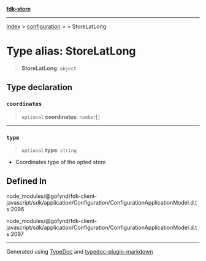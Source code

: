 [**fdk-store**](../../../README.md)
***

[Index](../../../API.md) > [configuration](../../README.md) > [<internal>](../README.md) > StoreLatLong

# Type alias: StoreLatLong

> **StoreLatLong**: `object`

## Type declaration

### `coordinates`

> `optional` **coordinates**: `number`[]

***

### `type`

> `optional` **type**: `string`

- Coordinates type of the opted store

## Defined In

node\_modules/@gofynd/fdk-client-javascript/sdk/application/Configuration/ConfigurationApplicationModel.d.ts:2096

node\_modules/@gofynd/fdk-client-javascript/sdk/application/Configuration/ConfigurationApplicationModel.d.ts:2097

***
Generated using [TypeDoc](https://typedoc.org/) and [typedoc-plugin-markdown](https://www.npmjs.com/package/typedoc-plugin-markdown)
